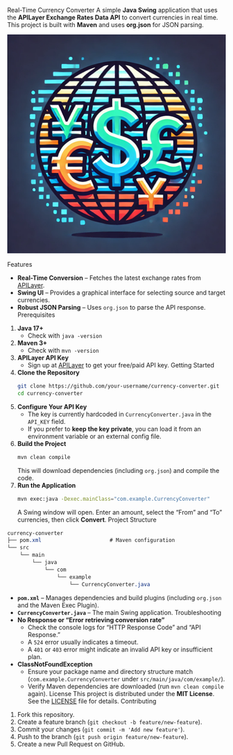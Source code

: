 Real-Time Currency Converter
A simple **Java Swing** application that uses the **APILayer Exchange Rates Data API** to convert currencies in real time. This project is built with **Maven** and uses **org.json** for JSON parsing.

![Currency Converter Screenshot](./screenshots/currency-converter.png)

Features
- **Real-Time Conversion** – Fetches the latest exchange rates from [APILayer](https://apilayer.com/marketplace/exchangerates_data-api).
- **Swing UI** – Provides a graphical interface for selecting source and target currencies.
- **Robust JSON Parsing** – Uses `org.json` to parse the API response.
Prerequisites
1. **Java 17+**
   - Check with `java -version`
2. **Maven 3+**
   - Check with `mvn -version`
3. **APILayer API Key**
   - Sign up at [APILayer](https://apilayer.com/) to get your free/paid API key.
Getting Started
1. **Clone the Repository**
   ```bash
   git clone https://github.com/your-username/currency-converter.git
   cd currency-converter
   ```
2. **Configure Your API Key**
   - The key is currently hardcoded in `CurrencyConverter.java` in the `API_KEY` field.
   - If you prefer to **keep the key private**, you can load it from an environment variable or an external config file.
3. **Build the Project**
   ```bash
   mvn clean compile
   ```
   This will download dependencies (including `org.json`) and compile the code.
4. **Run the Application**
   ```bash
   mvn exec:java -Dexec.mainClass="com.example.CurrencyConverter"
   ```
   A Swing window will open. Enter an amount, select the “From” and “To” currencies, then click **Convert**.
Project Structure
```css
currency-converter
├── pom.xml                      # Maven configuration
└── src
    └── main
        └── java
            └── com
                └── example
                    └── CurrencyConverter.java
```
- **`pom.xml`** – Manages dependencies and build plugins (including `org.json` and the Maven Exec Plugin).
- **`CurrencyConverter.java`** – The main Swing application.
Troubleshooting
- **No Response or “Error retrieving conversion rate”**
  - Check the console logs for “HTTP Response Code” and “API Response.”
  - A `524` error usually indicates a timeout.
  - A `401` or `403` error might indicate an invalid API key or insufficient plan.
- **ClassNotFoundException**
  - Ensure your package name and directory structure match (`com.example.CurrencyConverter` under `src/main/java/com/example/`).
  - Verify Maven dependencies are downloaded (run `mvn clean compile` again).
License
This project is distributed under the **MIT License**. See the [LICENSE](./LICENSE) file for details.
Contributing
1. Fork this repository.
2. Create a feature branch (`git checkout -b feature/new-feature`).
3. Commit your changes (`git commit -m 'Add new feature'`).
4. Push to the branch (`git push origin feature/new-feature`).
5. Create a new Pull Request on GitHub.
